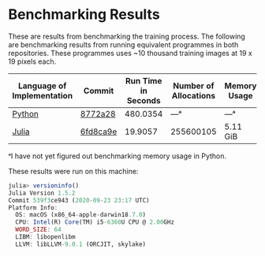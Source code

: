 # Benchmarking Results

These are results from benchmarking the training process.  The following are benchmarking results from running equivalent programmes in both repositories.  These programmes uses ~10 thousand training images at 19 x 19 pixels each.

Language of Implementation | Commit | Run Time in Seconds | Number of Allocations | Memory Usage
--- | --- | --- | --- | ---
[Python](https://github.com/Simon-Hohberg/Viola-Jones/) | [8772a28](https://github.com/Simon-Hohberg/Viola-Jones/commit/8772a28) | 480.0354 | —ᵃ | —ᵃ
[Julia](https://github.com/jakewilliami/FaceDetection.jl/) | [6fd8ca9e](https://github.com/jakewilliami/FaceDetection.jl/commit/6fd8ca9e) |19.9057 | 255600105 | 5.11 GiB

ᵃI have not yet figured out benchmarking memory usage in Python.

These results were run on this machine:
```julia
julia> versioninfo()
Julia Version 1.5.2
Commit 539f3ce943 (2020-09-23 23:17 UTC)
Platform Info:
  OS: macOS (x86_64-apple-darwin18.7.0)
  CPU: Intel(R) Core(TM) i5-6360U CPU @ 2.00GHz
  WORD_SIZE: 64
  LIBM: libopenlibm
  LLVM: libLLVM-9.0.1 (ORCJIT, skylake)
```
